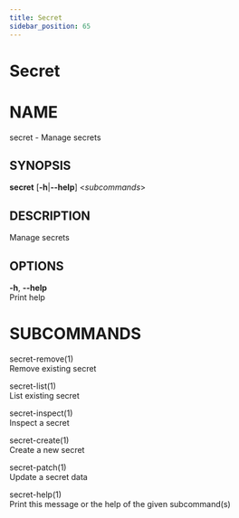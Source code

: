 ```yaml
---
title: Secret
sidebar_position: 65
---
```


# Secret

# NAME

secret - Manage secrets

## SYNOPSIS

**secret** \[**-h**\|**--help**\] \<*subcommands*\>

## DESCRIPTION

Manage secrets

## OPTIONS

**-h**, **--help**  
Print help

# SUBCOMMANDS

secret-remove(1)  
Remove existing secret

secret-list(1)  
List existing secret

secret-inspect(1)  
Inspect a secret

secret-create(1)  
Create a new secret

secret-patch(1)  
Update a secret data

secret-help(1)  
Print this message or the help of the given subcommand(s)
